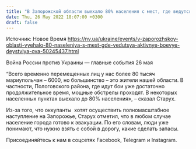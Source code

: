 ```yaml
---
title: "В Запорожской области выехало 80% населения с мест, где ведутся активные боевые действия — ОВА"
date: Thu, 26 May 2022 18:07:00 +0300
draft: false
---
```

Источник: Новое Время https://nv.ua/ukraine/events/v-zaporozhskoy-oblasti-vyehalo-80-naseleniya-s-mest-gde-vedutsya-aktivnye-boevye-deystviya-ova-50245437.html


Война России против Украины — главные события 26 мая

“Всего временно перемещенных лиц у нас более 80 тысяч мариупольчан – 6000, но большинство – это жители нашей области. В частности, Пологовского района, где идут бои уже достаточно продолжительное время, мощные обстрелы проходят. В некоторых населенных пунктах выехало до 80% населения», – сказал Старух.

Из-за того, что оккупанты  хотят осуществить полномасштабное наступление на Запорожье, Старух отметил, что в любом случае население города готово к эвакуации. По его словам, люди уже понимают, что нужно взять с собой в дорогу, какие сделать запасы.

Присоединяйтесь к нам в соцсетях Facebook, Telegram и Instagram.
